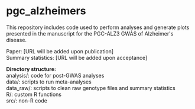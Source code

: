 # pgc_alzheimers
This repository includes code used to perform analyses and generate plots 
presented in the manuscript for the PGC-ALZ3 GWAS of Alzheimer's disease.

Paper: [URL will be added upon publication] \
Summary statistics: [URL will be added upon acceptance]

**Directory structure:** \
analysis/: code for post-GWAS analyses \
data/: scripts to run meta-analyses \
data_raw/: scripts to clean raw genotype files and summary statistics \
R/: custom R functions \
src/: non-R code

